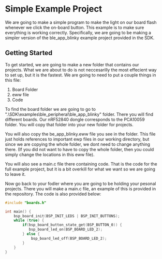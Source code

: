 # Simple Example Project
We are going to make a simple program to make the light on our board flash whenever we click the on-board button. This example is to make sure everything is working correctly. Specifically, we are going to be making a simpler version of the ble_app_blinky example project provided in the SDK.

## Getting Started
To get started, we are going to make a new folder that contains our projects. What we are about to do is not neccesarilly the most effecient way to set up, but it is the fastest. We are going to need to put a couple things in this file:

1) Board Folder
2) eww file
3) Code

To find the board folder we are going to go to ".\SDK\examples\ble_peripheral\ble_app_blinky" folder. There you will find different boards. Our nRF52840 dongle corresponds to the PCA10059 folder. You will copy that folder into your new folder for projects. 

You will also copy the be_app_blinky.eww file you see in the folder. This file just holds references to important ewp files in our working directory, but since we are copying the whole folder, we dont need to change anything there. (If you did not want to have to copy the whole folder, then you could simply change the locations in this eww file). 

You will also see a main.c file there containing code. That is the code for the full example project, but it is a bit overkill for what we want so we are going to leave it. 

Now go back to your fodler where you are going to be holding your pesonal projects. There you will make a main.c file, an example of this is provided in the repository. The code is also provided below:
```C++
#include "boards.h"

int main() {
    bsp_board_init(BSP_INIT_LEDS | BSP_INIT_BUTTONS);
    while (true) {
        if(bsp_board_button_state_get(BSP_BUTTON_0)) {
           bsp_board_led_on(BSP_BOARD_LED_2);
        } else {
            bsp_board_led_off(BSP_BOARD_LED_2);
        }
    }
}
```

